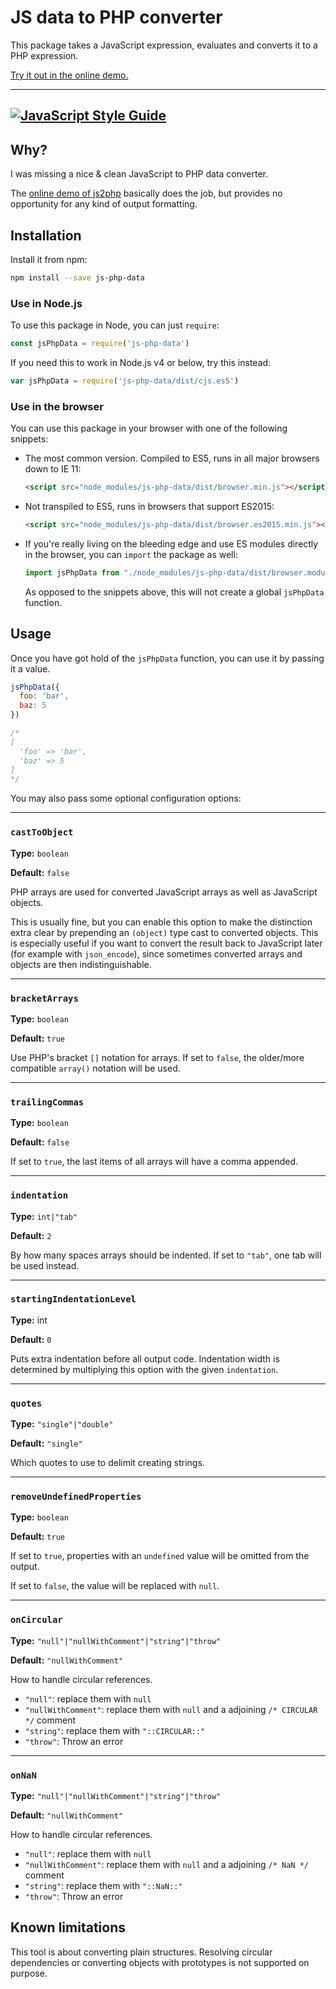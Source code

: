 # JS data to PHP converter

This package takes a JavaScript expression, evaluates and converts it to a PHP expression.

[Try it out in the online demo.](https://loilo.github.io/node-js-data-php/)

---
[![JavaScript Style Guide](https://img.shields.io/badge/code_style-standard-brightgreen.svg)](https://standardjs.com)
---

## Why?

I was missing a nice & clean JavaScript to PHP data converter.

The [online demo of js2php](http://endel.me/js2php/) basically does the job, but provides no opportunity for any kind of output formatting.

## Installation

Install it from npm:

```bash
npm install --save js-php-data
```

### Use in Node.js

To use this package in Node, you can just `require`:

```javascript
const jsPhpData = require('js-php-data')
```

If you need this to work in Node.js v4 or below, try this instead:

```javascript
var jsPhpData = require('js-php-data/dist/cjs.es5')
```

### Use in the browser

You can use this package in your browser with one of the following snippets:

* The most common version. Compiled to ES5, runs in all major browsers down to IE 11:

  ```html
  <script src="node_modules/js-php-data/dist/browser.min.js"></script>
  ```

* Not transpiled to ES5, runs in browsers that support ES2015:

  ```html
  <script src="node_modules/js-php-data/dist/browser.es2015.min.js"></script>
  ```

* If you're really living on the bleeding edge and use ES modules directly in the browser, you can `import` the package as well:

  ```javascript
  import jsPhpData from "./node_modules/js-php-data/dist/browser.module.min.js"
  ```

  As opposed to the snippets above, this will not create a global `jsPhpData` function.


## Usage

Once you have got hold of the `jsPhpData` function, you can use it by passing it a value.

```javascript
jsPhpData({
  foo: 'bar',
  baz: 5
})

/*
[
  'foo' => 'bar',
  'baz' => 5
]
*/
```

You may also pass some optional configuration options:

---

### `castToObject`

**Type:** `boolean`

**Default:** `false`

PHP arrays are used for converted JavaScript arrays as well as JavaScript objects.

This is usually fine, but you can enable this option to make the distinction extra clear by prepending an `(object)` type cast to converted objects. This is especially useful if you want to convert the result back to JavaScript later (for example with `json_encode`), since sometimes converted arrays and objects are then indistinguishable.

---

### `bracketArrays`

**Type:** `boolean`

**Default:** `true`

Use PHP's bracket `[]` notation for arrays. If set to `false`, the older/more compatible `array()` notation will be used.

---

### `trailingCommas`

**Type:** `boolean`

**Default:** `false`

If set to `true`, the last items of all arrays will have a comma appended.

---

### `indentation`

**Type:** `int|"tab"`

**Default:** `2`

By how many spaces arrays should be indented. If set to `"tab"`, one tab will be used instead.

---

### `startingIndentationLevel`

**Type:** int

**Default:** `0`

Puts extra indentation before all output code. Indentation width is determined by multiplying this option with the given `indentation`.

---

### `quotes`

**Type:** `"single"|"double"`

**Default:** `"single"`

Which quotes to use to delimit creating strings.

---

### `removeUndefinedProperties`

**Type:** `boolean`

**Default:** `true`

If set to `true`, properties with an `undefined` value will be omitted from the output.

If set to `false`, the value will be replaced with `null`.

---

### `onCircular`

**Type:** `"null"|"nullWithComment"|"string"|"throw"`

**Default:** `"nullWithComment"`

How to handle circular references.

* `"null"`: replace them with `null`
* `"nullWithComment"`: replace them with `null` and a adjoining `/* CIRCULAR */` comment
* `"string"`: replace them with `"::CIRCULAR::"`
* `"throw"`: Throw an error

---

### `onNaN`

**Type:** `"null"|"nullWithComment"|"string"|"throw"`

**Default:** `"nullWithComment"`

How to handle circular references.

* `"null"`: replace them with `null`
* `"nullWithComment"`: replace them with `null` and a adjoining `/* NaN */` comment
* `"string"`: replace them with `"::NaN::"`
* `"throw"`: Throw an error


## Known limitations

This tool is about converting plain structures. Resolving circular dependencies or converting objects with prototypes is not supported on purpose.
